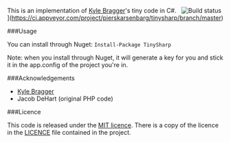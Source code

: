﻿This is an implementation of [Kyle Bragger](http://kylewritescode.com/)'s tiny code in C#.
﻿
﻿
﻿![Build status](https://ci.appveyor.com/api/projects/status/3nmcqna2wy4q8cd5/branch/master?svg=true)](https://ci.appveyor.com/project/pierskarsenbarg/tinysharp/branch/master)


###Usage

You can install through Nuget: `Install-Package TinySharp`

Note: when you install through Nuget, it will generate a key for you and stick it in the app.config of the project you're in.

###Acknowledgements

* [Kyle Bragger](https://github.com/kylebragger/tiny)
* Jacob DeHart (original PHP code)

###Licence

This code is released under the [MIT licence](http://www.opensource.org/licenses/mit-license.php). There is a copy of the licence in the [LICENCE](https://raw.githubusercontent.com/pierskarsenbarg/tinysharp/master/LICENCE) file contained in the project.
